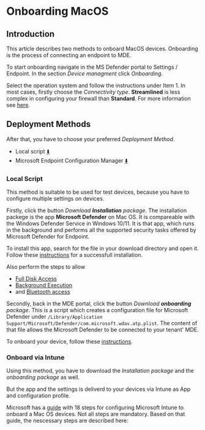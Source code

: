 # Onboarding MacOS

## Introduction

This article describes two methods to onboard MacOS devices. Onboarding is the process of connecting an endpoint to MDE.

To start onboarding navigate in the MS Defender portal to Settings / Endpoint. In the section _Device managment_ click _Onboarding_.

Select the operation system and follow the instructions under Item 1. In most cases, firstly choose the _Connectivity type_. __Streamlined__ is less complex in configuring your firewall than __Standard__. For more information see [here](https://learn.microsoft.com/en-us/defender-endpoint/configure-device-connectivity).

## Deployment Methods

After that, you have to choose your preferred _Deployment Method_.

- Local script [:arrow_down:](#local-script)
- Microsoft Endpoint Configuration Manager [:arrow_down:](#microsoft-endpoint-configuration-manger)

### Local Script

This method is suitable to be used for test devices, because you have to configure multiple settings on devices.

Firstly, click the button _Download __Installation__ package_. The installation packege is the app __Microsoft Defender__ on Mac OS. It is compareable with the Windows Defender Service in Windows 10/11. It is that app, which runs in the background and performs all the supported security tasks offered by Microsoft Defender for Endpoint.

To install this app, search for the file in your download directory and open it. Follow these [instructions](https://learn.microsoft.com/en-us/defender-endpoint/mac-install-manually#application-installation-macos-11-and-newer-versions) for a successfull installation.

Also perform the steps to allow

- [Full Disk Access](https://learn.microsoft.com/en-us/defender-endpoint/mac-install-manually#allow-full-disk-access) 
- [Background Execution](https://learn.microsoft.com/en-us/defender-endpoint/mac-install-manually#background-execution)
- and [Bluetooth access](https://learn.microsoft.com/en-us/defender-endpoint/mac-install-manually#bluetooth-permissions)
  
Secondly, back in the MDE portal, click the button _Download __onboarding__ package_. This is a script which creates a configuration file for Microsoft Defender under ```/Library/Application Support/Microsoft/Defender/com.microsoft.wdav.atp.plist```. The content of that file allows the Microsoft Defender to be connected to your tenant' MDE.

To onboard your device, follow these [instructions](https://learn.microsoft.com/en-us/defender-endpoint/mac-install-manually#onboarding-package).

### Onboard via Intune

Using this method, you have to download the _Installation package_ and the _onboarding package_ as well.

But the app and the settings is deliverd to your devices via Intune as App and configuration profile.

Microsoft has a [guide](https://learn.microsoft.com/en-us/defender-endpoint/mac-install-with-intune) with 18 steps for configuring Microsoft Intune to onboard a Mac OS devices. Not all steps are mandatory. Based on that guide, the nescessary steps are described here:



<!-- [ ] Add description for all steps >
<!-- [x] Just a test for completing ... >
